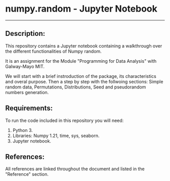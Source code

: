 # numpy.random - Jupyter Notebook
***

## Description:
This repository contains a Jupyter notebook containing a walkthrough over the different functionalities of Numpy random. 

It is an assignment for the Module "Programming for Data Analysis" with Galway-Mayo MIT.

We will start with a brief instroduction of the package, its characteristics and overal purpose. Then a step by step with the follwoing sections: Simple random data, Permutations, Distributions, Seed and pseudorandom numbers generation. 

## Requirements:

To run the code included in this repository you will need:

1. Python 3.
2. Libraries: Numpy 1.21, time, sys, seaborn.
3. Jupyter notebook.

## References:
All references are linked throughout the document and listed in the "Reference" section.

